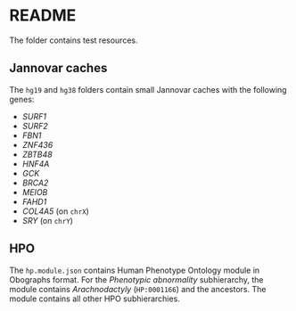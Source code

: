 # README

The folder contains test resources.

## Jannovar caches
The `hg19` and `hg38` folders contain small Jannovar caches with the following genes:

- *SURF1*
- *SURF2*
- *FBN1*
- *ZNF436*
- *ZBTB48*
- *HNF4A*
- *GCK*
- *BRCA2*
- *MEIOB*
- *FAHD1*
- *COL4A5* (on <code>chrX</code>)
- *SRY* (on <code>chrY</code>)

## HPO
The `hp.module.json` contains Human Phenotype Ontology module in Obographs format. For the *Phenotypic abnormality* 
subhierarchy, the module contains *Arachnodactyly* (`HP:0001166`) and the ancestors. The module contains all other HPO
subhierarchies.
